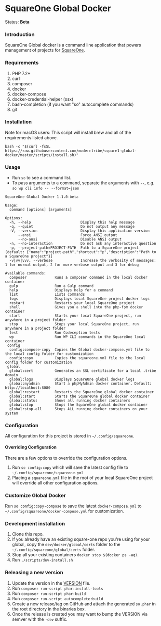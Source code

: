 # SquareOne Global Docker

Status: **Beta**

### Introduction

SquareOne Global docker is a command line application that powers management of projects for [SquareOne](https://github.com/moderntribe/square-one).

### Requirements

1. PHP 7.2+
1. curl
1. composer
1. docker
1. docker-compose
1. docker-credential-helper (osx)
1. bash-completion (if you want "so" autocomplete commands)
1. git

### Installation

Note for macOS users: This script will install brew and all of the requirements listed above.

`bash -c "$(curl -fsSL https://raw.githubusercontent.com/moderntribe/square1-global-docker/master/scripts/install.sh)"`

### Usage

- Run `so` to see a command list.
- To pass arguments to a command, separate the arguments with `--`, e.g. `so wp cli info -- --format=json`

```
SquareOne Global Docker 1.1.0-beta

Usage:
  command [options] [arguments]

Options:
  -h, --help                       Display this help message
  -q, --quiet                      Do not output any message
  -V, --version                    Display this application version
      --ansi                       Force ANSI output
      --no-ansi                    Disable ANSI output
  -n, --no-interaction             Do not ask any interactive question
  -p, --project-path=PROJECT-PATH  Path to a SquareOne project [default: {"name":"project-path","shortcut":"p","description":"Path to a SquareOne project"}]
  -v|vv|vvv, --verbose             Increase the verbosity of messages: 1 for normal output, 2 for more verbose output and 3 for debug

Available commands:
  composer             Runs a composer command in the local docker container
  gulp                 Run a Gulp command
  help                 Displays help for a command
  list                 Lists commands
  logs                 Displays local SquareOne project docker logs
  restart              Restarts your local SquareOne project
  shell                Gives you a shell into the php-fpm docker container
  start                Starts your local SquareOne project, run anywhere in a project folder
  stop                 Stops your local SquareOne project, run anywhere in a project folder
  test                 Run Codeception tests
  wp                   Run WP CLI commands in the SquareOne local container
 config
  config:compose-copy  Copies the Global docker-compose.yml file to the local config folder for customization
  config:copy          Copies the squareone.yml file to the local config folder for customization
 global
  global:cert          Generates an SSL certificate for a local .tribe domain
  global:logs          Displays SquareOne global docker logs
  global:myadmin       Start a phpMyAdmin docker container. Default: http://localhost:8080
  global:restart       Restarts the SquareOne global docker container
  global:start         Starts the SquareOne global docker container
  global:status        Shows all running docker containers
  global:stop          Stops the SquareOne global docker container
  global:stop-all      Stops ALL running docker containers on your system

```

### Configuration

All configuration for this project is stored in `~/.config/squareone`. 

#### Overriding Configuration  

There are a few options to override the configuration options.

1. Run `so config:copy` which will save the latest config file to `~/.config/squareone/squareone.yml`
1. Placing a `squareone.yml` file in the root of your local SquareOne project will override all other configuration options.

### Customize Global Docker

Run `so config:copy-compose` to save the latest `docker-compose.yml` to  `~/.config/squareone/docker-compose.yml` for customization.

### Development installation

1. Clone this repo.
1. If you already have an existing square-one repo you're using for your global, copy the `dev/docker/global/certs` folder to the `~/.config/squareone/global/certs` folder.
1. Stop all your existing containers `docker stop $(docker ps -aq)`.
1. Run `./scripts/dev-install.sh`

### Releasing a new version

1. Update the version in the [VERSION](./VERSION) file.
1. Run `composer run-script phar:install-tools`
1. Run `composer run-script phar:build`
1. Run `composer run-script autocomplete:build`
1. Create a new release/tag on GitHub and attach the generated `so.phar` in the root directory in the binaries box.
1. Once the release is created you may want to bump the VERSION via semver with the `-dev` suffix.



